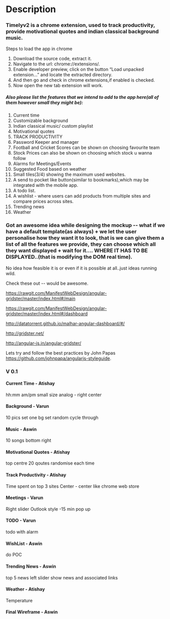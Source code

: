 ﻿# Description

### Timelyv2 is a chrome extension, used to track productivity, provide motivational quotes and indian classical background music.

Steps to load the app in chrome

1. Download the source code, extract it.
2. Navigate to the url: chrome://extensions/.
3. Enable developer preview, click on the button “Load unpacked extension…” and locate the extracted directory.
4. And then go and check in chrome extensions,if enabled is checked.
5. Now open the new tab extension will work.

##### Also please list the features that we intend to add to the app here(all of them however small they might be):
1. Current time
2. Customizable background
3. Indian classical music/ custom playlist
4. Motivational quotes
5. TRACK PRODUCTIVITY
6. Password Keeper and manager
7. Football and Cricket Scores can be shown on choosing favourite team
8. Stock Prices can also be shown on choosing which stock u wanna follow
9. Alarms for Meetings/Events
10. Suggested Food based on weather
11. Small tiles(3/4) showing the maximum used websites.
12. A send to pocket like button(similar to bookmarks),which may be integrated with the mobile app.
13. A todo list.
14. A wishlist - where users can add products from multiple sites and compare prices across sites.
15. Trending news
16. Weather


### Got an awesome idea while designing the mockup -- what if we have a default template(as always) + we let the user personalise how they want it to look, that is we can give them a list of all the features we provide, they can choose which all they want displayed + wait for it.... WHERE IT HAS TO BE DISPLAYED..(that is modifying the DOM real time).
No idea how feasible it is or even if it is possible at all..just ideas running wild.

Check these out -- would be awesome.

 https://rawgit.com/ManifestWebDesign/angular-gridster/master/index.html#/main

 https://rawgit.com/ManifestWebDesign/angular-gridster/master/index.html#/dashboard

 http://datatorrent.github.io/malhar-angular-dashboard/#/

 http://gridster.net/

 http://angular-js.in/angular-gridster/

Lets try and follow the best practices by John Papas https://github.com/johnpapa/angularjs-styleguide.

### V 0.1
#### Current Time - Atishay
hh:mm am/pm
small size analog - right center

#### Background - Varun
10 pics
set one bg
set random
cycle through

#### Music - Aswin
10 songs
bottom right

#### Motivational Quotes - Atishay
top centre
20 qoutes
randomise each time

#### Track Productivity - Atishay
Time spent on top 3 sites
Center - center
like chrome web store

#### Meetings - Varun
Right slider
Outlook style -15 min pop up

#### TODO - Varun
todo with alarm

#### WishList - Aswin
do POC

#### Trending News - Aswin
top 5 news
left slider show news and associated links

#### Weather - Atishay
Temperature

#### Final Wireframe - Aswin




